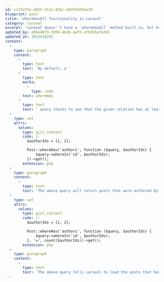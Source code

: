 ```yaml
---
id: c125d72e-d015-411a-83bc-de9fd3d1be39
blueprint: post
title: 'whereHasAll functionality in Laravel'
category: laravel
excerpt: 'Laravel doesn''t have a `whereHasAll` method built in, but here''s how you can replicate it yourself.'
updated_by: e66e4073-3959-461b-aaf2-e7b565a7a341
updated_at: 1623430281
content:
  -
    type: paragraph
    content:
      -
        type: text
        text: 'By default, a '
      -
        type: text
        marks:
          -
            type: code
        text: whereHas
      -
        type: text
        text: ' query checks to see that the given relation has at least one row for the given constraint, ie:'
  -
    type: set
    attrs:
      values:
        type: gist_content
        code: |-
          $authorIds = [1, 2];

          Post::whereHas('authors', function ($query, $authorIds) {
              $query->whereIn('id', $authorIds);
          })->get();
        extension: php
  -
    type: paragraph
    content:
      -
        type: text
        text: 'The above query will return posts that were authored by authors with ID 1 or 2. If, however, we want to find the posts that were authored by both authors 1 and 2, we need to change the query to tell Laravel to include posts that return 2 author relation rows when filtered:'
  -
    type: set
    attrs:
      values:
        type: gist_content
        code: |-
          $authorIds = [1, 2];

          Post::whereHas('authors', function ($query, $authorIds) {
              $query->whereIn('id', $authorIds);
          }, '=', count($authorIds))->get();
        extension: php
  -
    type: paragraph
    content:
      -
        type: text
        text: 'The above query tells Laravel to load the posts that have 2 author relation records when the author relation records are filtered by the given array of IDs. '
---
```

